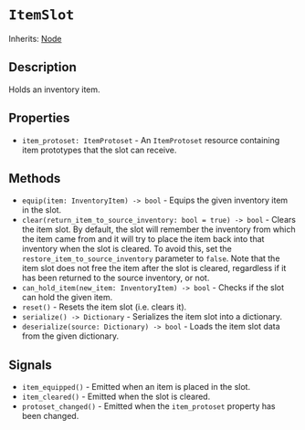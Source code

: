 # `ItemSlot`

Inherits: [Node](https://docs.godotengine.org/en/stable/classes/class_node.html)

## Description

Holds an inventory item.

## Properties

* `item_protoset: ItemProtoset` - An `ItemProtoset` resource containing item prototypes that the slot can receive.

## Methods

* `equip(item: InventoryItem) -> bool` - Equips the given inventory item in the slot.
* `clear(return_item_to_source_inventory: bool = true) -> bool` - Clears the item slot. By default, the slot will remember the inventory from which the item came from and it will try to place the item back into that inventory when the slot is cleared. To avoid this, set the `restore_item_to_source_inventory` parameter to `false`. Note that the item slot does not free the item after the slot is cleared, regardless if it has been returned to the source inventory, or not.
* `can_hold_item(new_item: InventoryItem) -> bool` - Checks if the slot can hold the given item.
* `reset()` - Resets the item slot (i.e. clears it).
* `serialize() -> Dictionary` - Serializes the item slot into a dictionary.
* `deserialize(source: Dictionary) -> bool` - Loads the item slot data from the given dictionary.

## Signals

* `item_equipped()` - Emitted when an item is placed in the slot.
* `item_cleared()` - Emitted when the slot is cleared.
* `protoset_changed()` - Emitted when the `item_protoset` property has been changed.